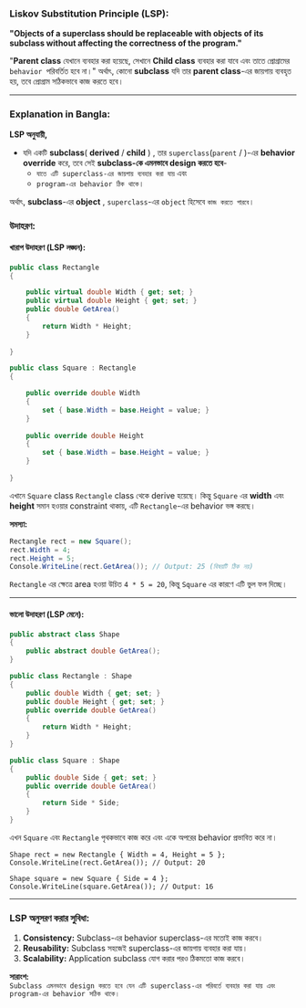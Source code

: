 ### **Liskov Substitution Principle (LSP):**

**"Objects of a superclass should be replaceable with objects of its subclass without affecting the correctness of the program."**

"**Parent class** যেখানে ব্যবহার করা হয়েছে, সেখানে **Child class** ব্যবহার করা যাবে এবং তাতে প্রোগ্রামের `behavior `পরিবর্তিত হবে না।"
অর্থাৎ, কোনো **subclass** যদি তার **parent class**-এর জায়গায় ব্যবহৃত হয়, তবে প্রোগ্রাম সঠিকভাবে কাজ করতে হবে।

---

### **Explanation in Bangla:**

**LSP অনুযায়ী,** 
- যদি একটি **subclass**( **derived** / **child** ) , তার `superclass`(`parent` / )-এর **behavior override** করে, তবে সেই **subclass-কে এমনভাবে design করতে হবে**-
	- `যাতে এটি superclass-এর জায়গায় ব্যবহার করা যায়` এবং 
	- `program-এর behavior ঠিক থাকে`। 

অর্থাৎ, **subclass**-এর **object** , `superclass`-এর `object` হিসেবে `কাজ করতে পারবে`।

### উদাহরণ:

#### খারাপ উদাহরণ (LSP লঙ্ঘন):
```cs
public class Rectangle
{

    public virtual double Width { get; set; }
    public virtual double Height { get; set; }
    public double GetArea()
    {
        return Width * Height;
    }
    
}

public class Square : Rectangle
{

    public override double Width 
    {
        set { base.Width = base.Height = value; }
    }
    
    public override double Height 
    {
        set { base.Width = base.Height = value; }
    }
    
}

```


এখানে `Square` class `Rectangle` class থেকে derive হয়েছে। কিন্তু `Square` এর **width** এবং **height** সমান হওয়ার constraint থাকায়, এটি `Rectangle`-এর behavior ভঙ্গ করছে।

**সমস্যা:**
```cs
Rectangle rect = new Square();
rect.Width = 4;
rect.Height = 5;
Console.WriteLine(rect.GetArea()); // Output: 25 (বিষয়টি ঠিক নয়)

```


`Rectangle` এর ক্ষেত্রে area হওয়া উচিত `4 * 5 = 20`, কিন্তু `Square` এর কারণে এটি ভুল ফল দিচ্ছে।

---

#### ভালো উদাহরণ (LSP মেনে):
```cs
public abstract class Shape
{
    public abstract double GetArea();
}

public class Rectangle : Shape
{
    public double Width { get; set; }
    public double Height { get; set; }
    public override double GetArea()
    {
        return Width * Height;
    }
}

public class Square : Shape
{
    public double Side { get; set; }
    public override double GetArea()
    {
        return Side * Side;
    }
}

```

এখন `Square` এবং `Rectangle` পৃথকভাবে কাজ করে এবং একে অপরের behavior প্রভাবিত করে না।

```
Shape rect = new Rectangle { Width = 4, Height = 5 };
Console.WriteLine(rect.GetArea()); // Output: 20

Shape square = new Square { Side = 4 };
Console.WriteLine(square.GetArea()); // Output: 16

```

---

### **LSP অনুসরণ করার সুবিধা:**

1. **Consistency:** Subclass-এর behavior superclass-এর মতোই কাজ করবে।
2. **Reusability:** Subclass সহজেই superclass-এর জায়গায় ব্যবহার করা যায়।
3. **Scalability:** Application subclass যোগ করার পরও ঠিকমতো কাজ করবে।

**সারাংশ:**  
`Subclass এমনভাবে design করতে হবে যেন এটি superclass-এর পরিবর্তে ব্যবহার করা যায় এবং program-এর behavior সঠিক থাকে।`
